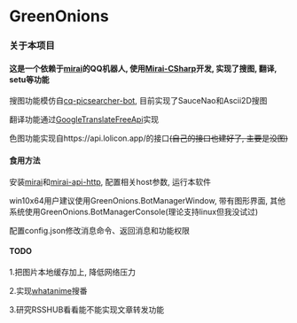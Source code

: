 # GreenOnions



### 关于本项目

#### 这是一个依赖于[mirai](https://github.com/mamoe/mirai)的QQ机器人, 使用[Mirai-CSharp](https://github.com/Executor-Cheng/Mirai-CSharp)开发, 实现了搜图, 翻译, setu等功能

搜图功能模仿自[cq-picsearcher-bot](https://github.com/Tsuk1ko/cq-picsearcher-bot), 目前实现了SauceNao和Ascii2D搜图

翻译功能通过[GoogleTranslateFreeApi](https://github.com/wadereye/GoogleTranslateFreeApi)实现

色图功能实现自https://api.lolicon.app/的接口~~(自己的接口也建好了, 主要是没图)~~


#### 食用方法

安装[mirai](https://github.com/mamoe/mirai)和[mirai-api-http](https://github.com/project-mirai/mirai-api-http), 配置相关host参数, 运行本软件

win10x64用户建议使用GreenOnions.BotManagerWindow, 带有图形界面, 其他系统使用GreenOnions.BotManagerConsole(理论支持linux但我没试过)

配置config.json修改消息命令、返回消息和功能权限


#### TODO

1.把图片本地缓存加上, 降低网络压力

2.实现[whatanime](https://trace.moe/)搜番

3.研究RSSHUB看看能不能实现文章转发功能
